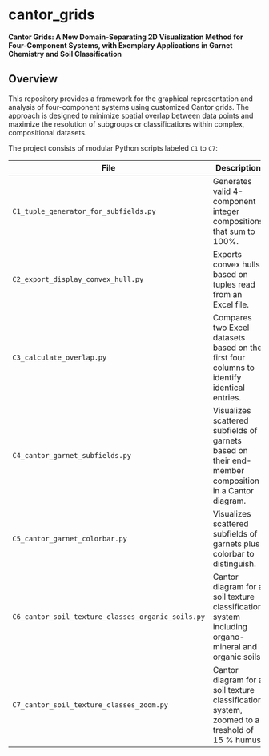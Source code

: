 # cantor_grids
**Cantor Grids: A New Domain-Separating 2D Visualization Method for Four-Component Systems, with Exemplary Applications in Garnet Chemistry and Soil Classification**

## Overview

This repository provides a framework for the graphical representation and analysis of four-component systems using customized Cantor grids. The approach is designed to minimize spatial overlap between data points and maximize the resolution of subgroups or classifications within complex, compositional datasets.


The project consists of modular Python scripts labeled `C1` to `C7`:

| File | Description |
|------|-------------|
| `C1_tuple_generator_for_subfields.py` | Generates valid 4-component integer compositions that sum to 100%.|
| `C2_export_display_convex_hull.py` |  Exports convex hulls based on tuples read from an Excel file. |
| `C3_calculate_overlap.py` | Compares two Excel datasets based on the first four columns to identify identical entries. |
| `C4_cantor_garnet_subfields.py` | Visualizes scattered subfields of garnets based on their end-member composition in a Cantor diagram. |
| `C5_cantor_garnet_colorbar.py` | Visualizes scattered subfields of garnets plus colorbar to distinguish. |
| `C6_cantor_soil_texture_classes_organic_soils.py` |  Cantor diagram for a soil texture classification system including organo-mineral and organic soils. |
| `C7_cantor_soil_texture_classes_zoom.py` | Cantor diagram for a soil texture classification system, zoomed to a treshold of 15 % humus. |
